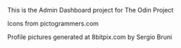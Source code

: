 This is the Admin Dashboard project for The Odin Project

Icons from pictogrammers.com

Profile pictures generated at 8bitpix.com by Sergio Bruni